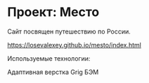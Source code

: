 # Проект: Место

Сайт посвящен путешествию по России.

https://losevalexey.github.io/mesto/index.html

Используемые технологии:

Адаптивная верстка
Grig
БЭМ
